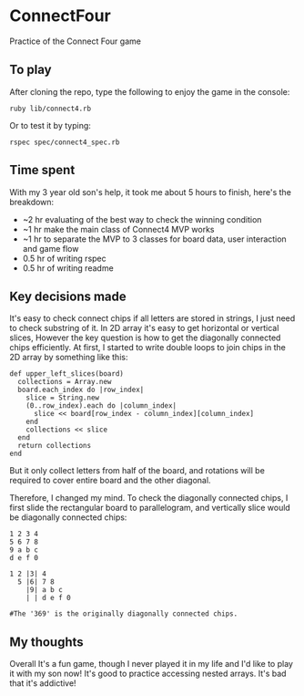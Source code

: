 # ConnectFour
Practice of the Connect Four game

## To play
After cloning the repo, type the following to enjoy the game in the console:
```
ruby lib/connect4.rb
```
Or to test it by typing:
```
rspec spec/connect4_spec.rb
```

## Time spent

With my 3 year old son's help, it took me about 5 hours to finish, here's the breakdown:
- ~2 hr evaluating of the best way to check the winning condition
- ~1 hr make the main class of Connect4 MVP works
- ~1 hr to separate the MVP to 3 classes for board data, user interaction and game flow
- 0.5 hr of writing rspec
- 0.5 hr of writing readme

## Key decisions made
It's easy to check connect chips if all letters are stored in strings, I just need to check substring of it.  In 2D array it's easy to get horizontal or vertical slices, However the key question is how to get the diagonally connected chips efficiently.
At first, I started to write double loops to join chips in the 2D array by something like this:
```
def upper_left_slices(board)
  collections = Array.new
  board.each_index do |row_index|
    slice = String.new
    (0..row_index).each do |column_index|
      slice << board[row_index - column_index][column_index]
    end
    collections << slice
  end
  return collections
end
```
But it only collect letters from half of the board, and rotations will be required to cover entire board and the other diagonal.

Therefore, I changed my mind. To check the diagonally connected chips, I first slide the rectangular board to parallelogram, and vertically slice would be diagonally connected chips:

```
1 2 3 4
5 6 7 8
9 a b c
d e f 0

1 2 |3| 4
  5 |6| 7 8
    |9| a b c
    | | d e f 0

#The '369' is the originally diagonally connected chips.
```

## My thoughts
Overall It's a fun game, though I never played it in my life and I'd like to play it with my son now!  It's good to practice accessing nested arrays.  It's bad that it's addictive!